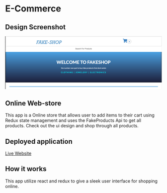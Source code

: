 # E-Commerce

## Design Screenshot

![Design Screenshot](./public/Images/Design.png)

## Online Web-store

This app is a Online store that allows user to add items to their cart using Redux state management and uses the FakeProducts Api to get all products. Check out the ui design and shop through all products.

## Deployed application

[Live Website](https://fakeshopctw.netlify.app/)

## How it works

This app utilize react and redux to give a sleek user interface for shopping online.
